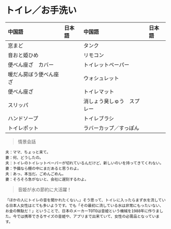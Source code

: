 # トイレ／お手洗い

| 中国語        | 日本語 | 中国語        | 日本語 |
| :------------ | :----- | :------------ | :----- |
| <ruby>窓まど</ruby> |        | <ruby>タンク</ruby> |        |
| <ruby>音おと姫ひめ</ruby> |        | <ruby>リモコン</ruby> |        |
| <ruby>便べん座ざ　カバー</ruby> |        | <ruby>トイレットペーパー</ruby> |        |
| <ruby>暖だん房ぼう便べん座ざ</ruby> |        | <ruby>ウォシュレット</ruby> |        |
| <ruby>便べん座ざ</ruby> |        | <ruby>トイレマット</ruby> |        |
| <ruby>スリッパ</ruby> |        | <ruby>消しょう臭しゅう　スプレー</ruby> |        |
| <ruby>ハンドソープ</ruby> |        | <ruby>トイレブラシ</ruby> |        |
| <ruby>トイレポット</ruby> |        | <ruby>ラバーカップ／すっぽん</ruby> |        |

> 情景会話

```text
夫：ママ、ちょっと来て。
妻：何、どうしたの。
夫：トイレのトイレットペーパーが切れているんだけど、新しいのいを持ってきてくれない。
妻：予備なら棚の中にまだあると思うわよ。
夫：あっ、本当だ。ごめんごめん。
妻：そろそろ急がないと、会社に遅刻するわよ。
```

> 音姫が水の節約に大活躍！

```text
「ほかの人にトイレの音を聞かれたくない。」そう思って、トイレに入ったらまず水を流している日本人女性はとても多いようです。でも「その最初に流している水は非常にもったいない、お金の無駄だ！」ということで、日本のメーカーTOTOは音姫という機械を1988年に作りました。今では携帯できるサイズの音姫や、アプリまで出来ていて、女性の必需品となっています。
```
